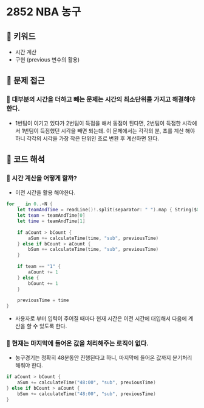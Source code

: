 # 2852 NBA 농구

## 🍎 키워드
- 시간 계산
- 구현 (previous 변수의 활용)

## 🍎 문제 접근
### 📖 대부분의 시간을 더하고 빼는 문제는 시간의 최소단위를 가지고 해결해야 한다.
- 1번팀이 이기고 있다가 2번팀이 득점을 해서 동점이 된다면, 2번팀이 득점한 시각에서 1번팀이 득점했던 시각을 빼면 되는데. 이 문제에서는 각각의 분, 초를 계산 해야하니 각각의 시각을 가장 작은 단위인 초로 변환 후 계산하면 된다.

## 🍎 코드 해석
### 📖 시간 계산을 어떻게 할까?
- 이전 시간을 활용 해야한다.
```swift
for _  in 0..<N {
    let teamAndTime = readLine()!.split(separator: " ").map { String($0) }
    let team = teamAndTime[0]
    let time = teamAndTime[1]
    
    if aCount > bCount {
        aSum += calculateTime(time, "sub", previousTime)
    } else if bCount > aCount {
        bSum += calculateTime(time, "sub", previousTime)
    }
    
    if team == "1" {
        aCount += 1
    } else {
        bCount += 1
    }
    
    previousTime = time
}
```
- 사용자로 부터 입력이 주어질 때마다 현재 시간은 이전 시간에 대입해서 다음에 계산을 할 수 있도록 한다.

### 📖 현재는 마지막에 들어온 값을 처리해주는 로직이 없다.
- 농구경기는 정확히 48분동안 진행된다고 하니, 마지막에 들어온 값까지 분기처리 해줘야 한다.
```swift
if aCount > bCount {
    aSum += calculateTime("48:00", "sub", previousTime)
} else if bCount > aCount {
    bSum += calculateTime("48:00", "sub", previousTime)
}
```
